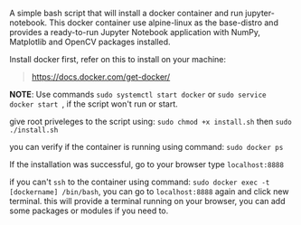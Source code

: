 A simple bash script that will install a docker container and run jupyter-notebook. This docker container use alpine-linux as the base-distro and provides a ready-to-run Jupyter Notebook application with NumPy, Matplotlib and OpenCV packages installed.

Install docker first, refer on this to install on your machine:

> https://docs.docker.com/get-docker/

**NOTE**: Use commands ``` sudo systemctl start docker ``` or ```sudo service docker start ```, if the script won't run or start.

give root priveleges to the script using: ```sudo chmod +x install.sh``` then ```sudo ./install.sh```

you can verify if the container is running using command: ```sudo docker ps```

If the installation was successful, go to your browser type ```localhost:8888```

if you can't ```ssh``` to the container using command: ```sudo docker exec -t [dockername] /bin/bash```, you can go to ```localhost:8888``` again and click new terminal. this will provide a terminal running on your browser, you can add some packages or modules if you need to.
